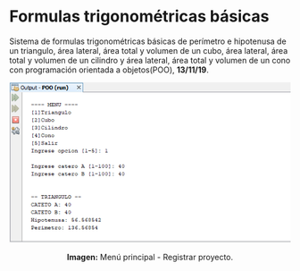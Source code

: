 # Formulas trigonométricas básicas
Sistema de formulas trigonométricas básicas de perímetro e hipotenusa de un triangulo, área lateral, área total y volumen de un cubo, área lateral, área total y volumen de un cilindro y área lateral, área total y volumen de un cono con programación orientada a objetos(POO), **13/11/19**.

<div align="center">
<img src="src/media/menu-principal.png">
<p><strong>Imagen:</strong> Menú principal - Registrar proyecto.</p>
</div>
